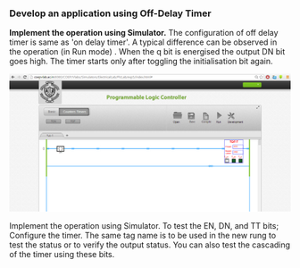 ### Develop an application using Off-Delay Timer
**Implement the operation using Simulator.**
The configuration of off delay timer is same as 'on delay timer'.
A typical difference can be observed in the operation (in Run mode) .
When the q bit is energised the output DN bit goes high. The timer starts only after toggling the initialisation bit again.

<center><img src="images/img1.png" title="" /></center>

Implement the operation using Simulator. To test the EN, DN, and TT bits; Configure the timer. The same tag name is to be used in the new rung to test the status or to verify the output status. You can also test the cascading of the timer using these bits.